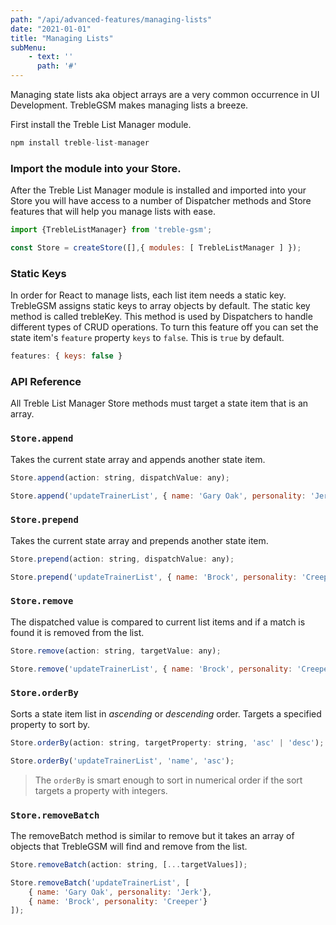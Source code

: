 ```yaml
---
path: "/api/advanced-features/managing-lists"
date: "2021-01-01"
title: "Managing Lists"
subMenu: 
    - text: ''
      path: '#'
---
```


Managing state lists aka object arrays are a very common occurrence in UI Development.  TrebleGSM makes managing lists a breeze. 

First install the Treble List Manager module.
```javascript
npm install treble-list-manager
```
### Import the module into your Store.

After the Treble List Manager module is installed and imported into your Store you will have access to a number of Dispatcher methods and Store features that will help you manage lists with ease.
```javascript
import {TrebleListManager} from 'treble-gsm';

const Store = createStore([],{ modules: [ TrebleListManager ] });
```

### Static Keys
In order for React to manage lists, each list item needs a static key. TrebleGSM assigns static keys to array objects by default. The static key method is called trebleKey. This method is used by Dispatchers to handle different types of CRUD operations. To turn this feature off you can set the state item's `feature` property `keys` to `false`. This is `true` by default.
```javascript
features: { keys: false }
```

### API Reference
All Treble List Manager Store methods must target a state item that is an array.
### `Store.append`
Takes the current state array and appends another state item.
```javascript
Store.append(action: string, dispatchValue: any);
```
```javascript
Store.append('updateTrainerList', { name: 'Gary Oak', personality: 'Jerk'});
```
### `Store.prepend`
Takes the current state array and prepends another state item.
```javascript
Store.prepend(action: string, dispatchValue: any);
```
```javascript
Store.prepend('updateTrainerList', { name: 'Brock', personality: 'Creeper'});
```

### `Store.remove`
The dispatched value is compared to current list items and if a match is found it is removed from the list.
```javascript
Store.remove(action: string, targetValue: any);
```
```javascript
Store.remove('updateTrainerList', { name: 'Brock', personality: 'Creeper'});
```
<!-- ### Store.edit
TBA -->

### `Store.orderBy` 
Sorts a state item list in *ascending* or *descending* order. Targets a specified property to sort by.
```javascript
Store.orderBy(action: string, targetProperty: string, 'asc' | 'desc');
``` 
```javascript
Store.orderBy('updateTrainerList', 'name', 'asc');
``` 

>The `orderBy` is smart enough to sort in numerical order if the sort targets a property with integers.


### `Store.removeBatch`
The removeBatch method is similar to remove but it takes an array of objects that TrebleGSM will find and remove from the list.
```javascript
Store.removeBatch(action: string, [...targetValues]);
```
```javascript
Store.removeBatch('updateTrainerList', [
    { name: 'Gary Oak', personality: 'Jerk'}, 
    { name: 'Brock', personality: 'Creeper'}
]);
```
